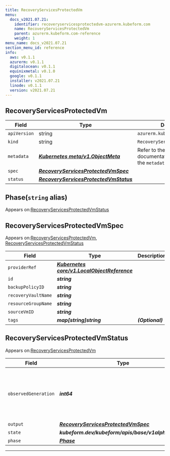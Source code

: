 ```yaml
---
title: RecoveryServicesProtectedVm
menu:
  docs_v2021.07.21:
    identifier: recoveryservicesprotectedvm-azurerm.kubeform.com
    name: RecoveryServicesProtectedVm
    parent: azurerm.kubeform.com-reference
    weight: 1
menu_name: docs_v2021.07.21
section_menu_id: reference
info:
  aws: v0.1.1
  azurerm: v0.1.1
  digitalocean: v0.1.1
  equinixmetal: v0.1.0
  google: v0.1.1
  installer: v2021.07.21
  linode: v0.1.1
  version: v2021.07.21
---
```


## RecoveryServicesProtectedVm
| Field | Type | Description |
| ------ | ----- | ----------- |
| `apiVersion` | string | `azurerm.kubeform.com/v1alpha1` |
|    `kind` | string | `RecoveryServicesProtectedVm` |
| `metadata` | ***[Kubernetes meta/v1.ObjectMeta](https://v1-18.docs.kubernetes.io/docs/reference/generated/kubernetes-api/v1.18/#objectmeta-v1-meta)***|Refer to the Kubernetes API documentation for the fields of the `metadata` field.|
| `spec` | ***[RecoveryServicesProtectedVmSpec](#recoveryservicesprotectedvmspec)***||
| `status` | ***[RecoveryServicesProtectedVmStatus](#recoveryservicesprotectedvmstatus)***||
## Phase(`string` alias)

Appears on:[RecoveryServicesProtectedVmStatus](#recoveryservicesprotectedvmstatus)

## RecoveryServicesProtectedVmSpec

Appears on:[RecoveryServicesProtectedVm](#recoveryservicesprotectedvm), [RecoveryServicesProtectedVmStatus](#recoveryservicesprotectedvmstatus)

| Field | Type | Description |
| ------ | ----- | ----------- |
| `providerRef` | ***[Kubernetes core/v1.LocalObjectReference](https://v1-18.docs.kubernetes.io/docs/reference/generated/kubernetes-api/v1.18/#localobjectreference-v1-core)***||
| `id` | ***string***||
| `backupPolicyID` | ***string***||
| `recoveryVaultName` | ***string***||
| `resourceGroupName` | ***string***||
| `sourceVmID` | ***string***||
| `tags` | ***map[string]string***| ***(Optional)*** |
## RecoveryServicesProtectedVmStatus

Appears on:[RecoveryServicesProtectedVm](#recoveryservicesprotectedvm)

| Field | Type | Description |
| ------ | ----- | ----------- |
| `observedGeneration` | ***int64***| ***(Optional)*** Resource generation, which is updated on mutation by the API Server.|
| `output` | ***[RecoveryServicesProtectedVmSpec](#recoveryservicesprotectedvmspec)***| ***(Optional)*** |
| `state` | ***kubeform.dev/kubeform/apis/base/v1alpha1.State***| ***(Optional)*** |
| `phase` | ***[Phase](#phase)***| ***(Optional)*** |
---
